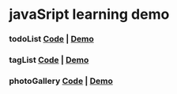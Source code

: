 # javaSript learning demo
### todoList [Code](https://github.com/lzzzh2008/JsDemo/tree/master/todoList) | [Demo](https://lzzzh2008.github.io/jsDemo/todoList/todo.html) 
### tagList [Code](https://github.com/lzzzh2008/JsDemo/tree/master/tagList) | [Demo](https://lzzzh2008.github.io/jsDemo/tagList/tagList.html) 
### photoGallery [Code](https://github.com/lzzzh2008/JsDemo/tree/master/photoGallery) | [Demo](https://lzzzh2008.github.io/jsDemo/photoGallery/gallery.html) 
